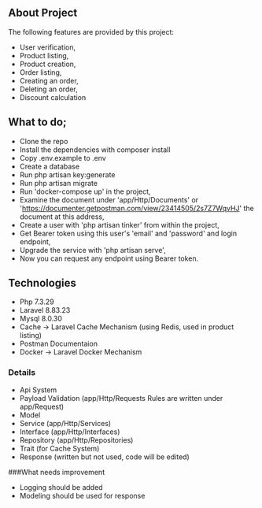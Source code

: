 
## About Project

The following features are provided by this project:

- User verification,
- Product listing,
- Product creation,
- Order listing,
- Creating an order,
- Deleting an order,
- Discount calculation

## What to do;
- Clone the repo
- Install the dependencies with composer install
- Copy .env.example to .env
- Create a database
- Run php artisan key:generate
- Run php artisan migrate
- Run 'docker-compose up' in the project,
- Examine the document under 'app/Http/Documents' or 'https://documenter.getpostman.com/view/23414505/2s7Z7WqvHJ' the document at this address,
- Create a user with 'php artisan tinker' from within the project,
- Get Bearer token using this user's 'email' and 'password' and login endpoint,
- Upgrade the service with 'php artisan serve',
- Now you can request any endpoint using Bearer token.

## Technologies
- Php 7.3.29
- Laravel 8.83.23
- Mysql 8.0.30
- Cache -> Laravel Cache Mechanism (using Redis, used in product listing)
- Postman Documentaion
- Docker -> Laravel Docker Mechanism

### Details

- Api System
- Payload Validation (app/Http/Requests Rules are written under app/Request)
- Model
- Service (app/Http/Services)
- Interface (app/Http/Interfaces)
- Repository (app/Http/Repositories)
- Trait (for Cache System)
- Response (written but not used, code will be edited)

###What needs improvement

- Logging should be added
- Modeling should be used for response
